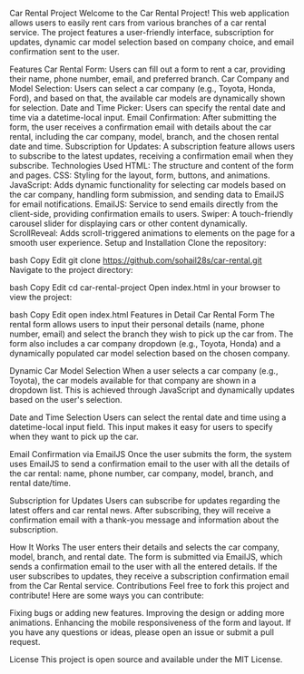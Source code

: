 Car Rental Project
Welcome to the Car Rental Project! This web application allows users to easily rent cars from various branches of a car rental service. The project features a user-friendly interface, subscription for updates, dynamic car model selection based on company choice, and email confirmation sent to the user.

Features
Car Rental Form: Users can fill out a form to rent a car, providing their name, phone number, email, and preferred branch.
Car Company and Model Selection: Users can select a car company (e.g., Toyota, Honda, Ford), and based on that, the available car models are dynamically shown for selection.
Date and Time Picker: Users can specify the rental date and time via a datetime-local input.
Email Confirmation: After submitting the form, the user receives a confirmation email with details about the car rental, including the car company, model, branch, and the chosen rental date and time.
Subscription for Updates: A subscription feature allows users to subscribe to the latest updates, receiving a confirmation email when they subscribe.
Technologies Used
HTML: The structure and content of the form and pages.
CSS: Styling for the layout, form, buttons, and animations.
JavaScript: Adds dynamic functionality for selecting car models based on the car company, handling form submission, and sending data to EmailJS for email notifications.
EmailJS: Service to send emails directly from the client-side, providing confirmation emails to users.
Swiper: A touch-friendly carousel slider for displaying cars or other content dynamically.
ScrollReveal: Adds scroll-triggered animations to elements on the page for a smooth user experience.
Setup and Installation
Clone the repository:

bash
Copy
Edit
git clone https://github.com/sohail28s/car-rental.git
Navigate to the project directory:

bash
Copy
Edit
cd car-rental-project
Open index.html in your browser to view the project:

bash
Copy
Edit
open index.html
Features in Detail
Car Rental Form
The rental form allows users to input their personal details (name, phone number, email) and select the branch they wish to pick up the car from. The form also includes a car company dropdown (e.g., Toyota, Honda) and a dynamically populated car model selection based on the chosen company.

Dynamic Car Model Selection
When a user selects a car company (e.g., Toyota), the car models available for that company are shown in a dropdown list. This is achieved through JavaScript and dynamically updates based on the user's selection.

Date and Time Selection
Users can select the rental date and time using a datetime-local input field. This input makes it easy for users to specify when they want to pick up the car.

Email Confirmation via EmailJS
Once the user submits the form, the system uses EmailJS to send a confirmation email to the user with all the details of the car rental: name, phone number, car company, model, branch, and rental date/time.

Subscription for Updates
Users can subscribe for updates regarding the latest offers and car rental news. After subscribing, they will receive a confirmation email with a thank-you message and information about the subscription.

How It Works
The user enters their details and selects the car company, model, branch, and rental date.
The form is submitted via EmailJS, which sends a confirmation email to the user with all the entered details.
If the user subscribes to updates, they receive a subscription confirmation email from the Car Rental service.
Contributions
Feel free to fork this project and contribute! Here are some ways you can contribute:

Fixing bugs or adding new features.
Improving the design or adding more animations.
Enhancing the mobile responsiveness of the form and layout.
If you have any questions or ideas, please open an issue or submit a pull request.

License
This project is open source and available under the MIT License.
